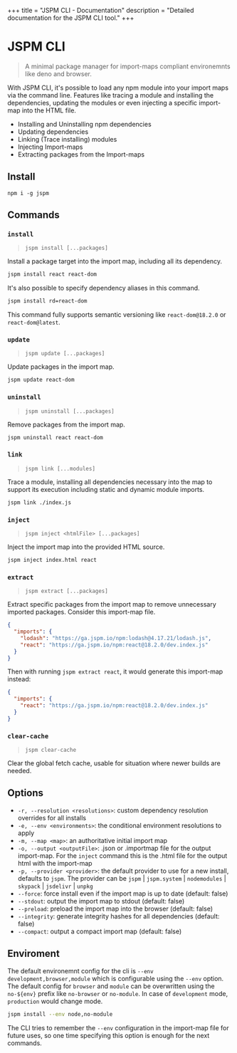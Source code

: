 +++
title = "JSPM CLI - Documentation"
description = "Detailed documentation for the JSPM CLI tool."
+++

# JSPM CLI
> A minimal package manager for import-maps compliant environemnts like deno and browser.

With JSPM CLI, it's possible to load any npm module into your import maps via the command line. 
Features like tracing a module and installing the dependencies, updating the modules or even injecting a specific import-map into the HTML file.

* Installing and Uninstalling npm dependencies
* Updating dependencies
* Linking (Trace installing) modules
* Injecting Import-maps
* Extracting packages from the Import-maps 


## Install
```
npm i -g jspm
```
## Commands

### `install`
> `jspm install [...packages]`

Install a package target into the import map, including all its dependency.
```sh
jspm install react react-dom
```
It's also possible to specify dependency aliases in this command.
```sh
jspm install rd=react-dom
```
This command fully supports semantic versioning like `react-dom@18.2.0` or `react-dom@latest`.

### `update`
> `jspm update [...packages]`

Update packages in the import map.

```sh
jspm update react-dom
```
### `uninstall`
> `jspm uninstall [...packages]`

Remove packages from the import map.

```sh
jspm uninstall react react-dom
```
### `link`
> `jspm link [...modules]`

Trace a module, installing all dependencies necessary into the map to support its execution including static and dynamic module imports.

```sh
jspm link ./index.js
```
### `inject`
> `jspm inject <htmlFile> [...packages]`

Inject the import map into the provided HTML source.

```sh
jspm inject index.html react
```

### `extract`
> `jspm extract [...packages]`

Extract specific packages from the import map to remove unnecessary imported packages. Consider this import-map file.
```json
{
  "imports": {
    "lodash": "https://ga.jspm.io/npm:lodash@4.17.21/lodash.js",
    "react": "https://ga.jspm.io/npm:react@18.2.0/dev.index.js"
  }
}
```
Then with running `jspm extract react`, it would generate this import-map instead:
```json
{
  "imports": {
    "react": "https://ga.jspm.io/npm:react@18.2.0/dev.index.js"
  }
}
```

### `clear-cache`
> `jspm clear-cache`

Clear the global fetch cache, usable for situation where newer builds are
needed.

## Options
- `-r, --resolution <resolutions>`: custom dependency resolution overrides for all installs
- `-e, --env <environments>`: the conditional environment resolutions to apply
- `-m, --map <map>`: an authoritative initial import map
- `-o, --output <outputFile>`: .json or .importmap file for the output
import-map. For the `inject` command this is the .html file for the output html with the import-map
- `-p, --provider <provider>`: the default provider to use for a new install,
	defaults to `jspm`. The provider can be `jspm` | `jspm.system` | `nodemodules` | `skypack` | `jsdelivr` | `unpkg`
- `--force`: force install even if the import map is up to date (default: false)
- `--stdout`: output the import map to stdout (default: false)
- `--preload`: preload the import map into the browser (default: false)
- `--integrity`: generate integrity hashes for all dependencies (default: false)
- `--compact`: output a compact import map (default: false)

## Enviroment

The default environemnt config for the cli is `--env development,browser,module`
which is configurable using the `--env` option. The default config for `browser`
and `module` can be
overwritten using the `no-${env}` prefix like `no-browser` or `no-module`. In
case of `development` mode, `production` would change mode.

```sh
jspm install --env node,no-module
```

The CLI tries to remember the `--env` configuration in the import-map file for future uses, so one time
specifying this option is enough for the next commands.

